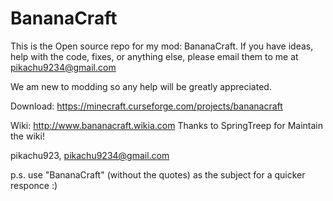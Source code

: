 # BananaCraft

This is the Open source repo for my mod: BananaCraft.
  If you have ideas, help with the code, fixes, or anything else, please email them to me at pikachu9234@gmail.com
  
  We am new to modding so any help will be greatly appreciated. 
  
  Download: https://minecraft.curseforge.com/projects/bananacraft
  
  Wiki: http://www.bananacraft.wikia.com
  Thanks to SpringTreep for Maintain the wiki!
  
pikachu923,
  pikachu9234@gmail.com
  
p.s. use "BananaCraft" (without the quotes) as the subject for a quicker responce :)
  
